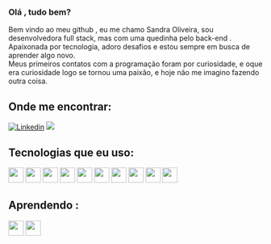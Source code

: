 ### Olá , tudo bem?
Bem vindo ao meu github ,
eu me chamo Sandra Oliveira,
sou desenvolvedora full stack, mas com uma quedinha  pelo back-end .<br>
Apaixonada por tecnologia,  adoro desafios e estou sempre em busca de aprender algo novo.<br>
Meus primeiros contatos com a programação foram por curiosidade, e oque era curiosidade logo se tornou uma paixão, e hoje não me imagino fazendo outra coisa.

##


## Onde me encontrar:

[![Linkedin](	https://img.shields.io/badge/LinkedIn-0077B5?style=for-the-badge&logo=linkedin&logoColor=white)](http://linkedin.com/in/sandra-oliveira-46b204208)
  <a href = "mailto:sandra.so219@gmail.com"><img src="https://img.shields.io/badge/-Gmail-%23333?style=for-the-badge&logo=gmail&logoColor=white" target="_blank"></a>
  

## Tecnologias que eu uso:
<div style ="inline_block">
 <img src="https://cdn.jsdelivr.net/gh/devicons/devicon/icons/html5/html5-original.svg"  width="30" heigth="30"  />
<img src="https://cdn.jsdelivr.net/gh/devicons/devicon/icons/css3/css3-original.svg" width="30" heigth="30" />
<img src="https://cdn.jsdelivr.net/gh/devicons/devicon/icons/javascript/javascript-original.svg"   width="30" heigth="30" />
 <img src="https://cdn.jsdelivr.net/gh/devicons/devicon/icons/typescript/typescript-original.svg"  width="30" heigth="30" />
 <img src="https://cdn.jsdelivr.net/gh/devicons/devicon/icons/react/react-original.svg"  width="30" heigth="30" />
 <img src="https://cdn.jsdelivr.net/gh/devicons/devicon/icons/yarn/yarn-original.svg" width="30" heigth="30"/>
 <img src="https://cdn.jsdelivr.net/gh/devicons/devicon/icons/nodejs/nodejs-plain.svg"  width="30" heigth="30" />
  <img src="https://cdn.jsdelivr.net/gh/devicons/devicon/icons/nextjs/nextjs-line.svg" width="30" heigth="30" />
  <img src="https://cdn.jsdelivr.net/gh/devicons/devicon/icons/python/python-original.svg" width="30" heigth="30"/>
  <img src="https://cdn.jsdelivr.net/gh/devicons/devicon/icons/django/django-plain.svg" width="30" heigth="30"/>        
  </div>
 
## Aprendendo :
<div justify="center" >
  <img src="https://cdn.jsdelivr.net/gh/devicons/devicon/icons/php/php-plain.svg"  width="30" heigth="30" />
 <img src="https://cdn.jsdelivr.net/gh/devicons/devicon/icons/java/java-original.svg" width="30" heigth="30"/>
</div>
  
 
          
          





 
 




 
 
           
      
          
 
          
 
          



